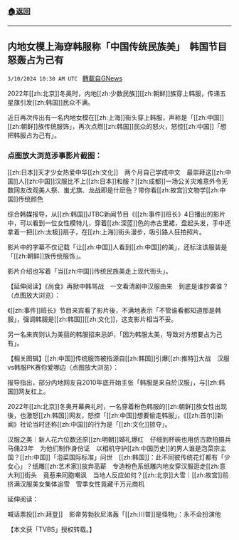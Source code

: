 ###  [:house:返回](README.md)
---


## 内地女模上海穿韩服称「中国传统民族美」　韩国节目怒轰占为己有
`3/10/2024 10:30 AM UTC ` [轉載自GNews](https://gnews.org/articles/2381548)

2022年[[zh:北京]]冬奥时，内地[[zh:少数民族]][[zh:朝鲜]]族穿上韩服，传递五星旗引发[[zh:韩国]]民众不满。

近日再次传出有一名内地女模在[[zh:上海]]街头穿上韩服，声称是「[[zh:中国]][[zh:朝鲜]]族传统服饰」，再次点燃[[zh:韩国]]民众的怒火，怒控[[zh:中国]]「想把韩服占为己有」。

### 点图放大浏览涉事影片截图：

[[zh:日本]]天才少女热爱中华[[zh:文化]]　两个月自己学成中文　最崇拜这[[zh:中国]]人[[zh:中国]]汉服比不上[[zh:日本]]和服？[[zh:成都]]一场公关灾难意外令无数网友改观美人祭、蚩尤旗、龙战即是什麽色？带你看[[zh:故宫]]文物学[[zh:中国]]传统颜色

综合韩媒报导，从[[zh:韩国]]JTBC新闻节目《[[zh:事件]]班长》4日播出的影片中，可以看到一位女性模特儿，穿着[[zh:深蓝]]色的赤古里裙，盘起头发，手中还拿着一把[[zh:太极]]扇子，在[[zh:上海]]街头漫步，吸引路人狂拍照片。

影片中的字幕不仅记载「让[[zh:中国]]人看到[[zh:中国]]的美」，还标注该服装是「[[zh:朝鲜]]族传统服饰」。

影片介绍也写着「当[[zh:中国]]传统民族美走上现代街头」。

【延伸阅读】《尚食》再掀中韩骂战　一文看清剧中汉服由来　到底是谁抄袭谁？（点图放大浏览）：

《[[zh:事件]]班长》节目来宾看了影片後，不满地表示「不管谁看都知道那是韩服」，强调韩服是[[zh:韩国]][[zh:文化]]，这支影片相当不妥。

另一名来宾则认为美丽的韩服招来忌妒，「因为韩服太美，导致对方想要占为己有」。

【相关图辑】[[zh:中国]]传统服饰被指源自[[zh:韩国]]引爆[[zh:推特]]大战　汉服vs韩服PK赛你爱哪边（点图放大浏览）：

报导指出，部分内地网友自2010年底开始主张「韩服是来自於汉服」，与[[zh:韩国]]网友杠上。

2022年[[zh:北京]]冬奥开幕典礼时，一名穿着粉色韩服的[[zh:朝鲜]]族女性出现後，也激怒[[zh:韩国]]网友，怒控「[[zh:中国]]想要偷走韩服」，《[[zh:首尔]]新闻》社论当时还称[[zh:中国]]的行为是「[[zh:文化]]掠夺」。

汉服之美｜新人花六位数还原[[zh:明朝]]婚礼爆红　仔细到杯碗也用仿古款拍摄兵马俑23年　为他们制作身份证　以相机守护[[zh:中国历史]]的男人谁是泡菜宗主国？[[zh:中国]]「泡菜国际标准」问世　[[zh:韩国]]：此不同彼传统花灯都有「少女心」？纸雕[[zh:艺术家]]放弃高薪　专造粉色系纸雕内地女穿汉服逛走[[zh:意大利]]街头　竟惹来同胞嘲讽　当地人反应如何？[[zh:北京]]大雪｜[[zh:故宫]]前挤满汉服美女集体追雪　雪季女性竟藏千万元商机

延伸阅读：

喊话票投[[zh:拜登]]　影帝劳勃狄尼洛轰「[[zh:川普]]是怪物」：永不会扮演他

【本文获「TVBS」授权转载。】
